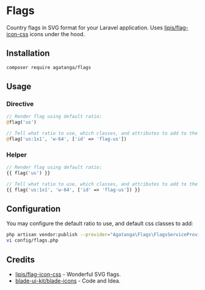 # Flags

Country flags in SVG format for your Laravel application. Uses
[lipis/flag-icon-css](https://github.com/lipis/flag-icon-css) icons under the
hood.

## Installation

```bash
composer require agatanga/flags
```

## Usage

### Directive

```php
// Render flag using default ratio:
@flag('us')

// Tell what ratio to use, which classes, and attributes to add to the svg element:
@flag('us:1x1', 'w-64', ['id' => 'flag-us'])
```

### Helper

```php
// Render flag using default ratio:
{{ flag('us') }}

// Tell what ratio to use, which classes, and attributes to add to the svg element:
{{ flag('us:1x1', 'w-64', ['id' => 'flag-us']) }}
```

## Configuration

You may configure the default ratio to use, and default css classes to add:

```bash
php artisan vendor:publish --provider="Agatanga\Flags\FlagsServiceProvider"
vi config/flags.php
```

## Credits

 - [lipis/flag-icon-css](https://github.com/lipis/flag-icon-css/) - Wonderful SVG flags.
 - [blade-ui-kit/blade-icons](https://github.com/blade-ui-kit/blade-icons) - Code and Idea.
